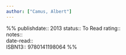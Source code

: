 ```yaml
---
author: ["Camus, Albert"]
---
```

%%
publishdate:: 2013
status:: To Read
rating::  
notes::  
date-read::  
ISBN13:: 9780141198064
%%